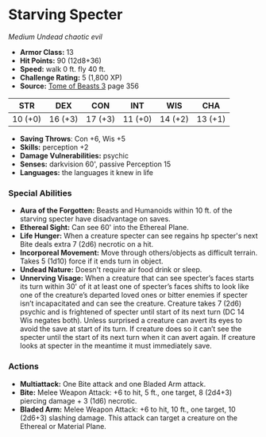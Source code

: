 # Starving Specter

*Medium* *Undead* *chaotic evil*

- **Armor Class:** 13
- **Hit Points:** 90 (12d8+36)
- **Speed:** walk 0 ft. fly 40 ft.
- **Challenge Rating:** 5 (1,800 XP)
- **Source:** [Tome of Beasts 3](https://koboldpress.com/kpstore/product/tome-of-beasts-3-for-5th-edition/) page 356

| STR | DEX | CON | INT | WIS | CHA |
| --- | --- | --- | --- | --- | --- |
| 10 (+0) | 16 (+3) | 17 (+3) | 11 (+0) | 14 (+2) | 13 (+1) |

- **Saving Throws**: Con +6, Wis +5
- **Skills:** perception +2
- **Damage Vulnerabilities:** psychic
- **Senses:** darkvision 60', passive Perception 15
- **Languages:** the languages it knew in life

### Special Abilities

- **Aura of the Forgotten:** Beasts and Humanoids within 10 ft. of the starving specter have disadvantage on saves.
- **Ethereal Sight:** Can see 60' into the Ethereal Plane.
- **Life Hunger:** When a creature specter can see regains hp specter's next Bite deals extra 7 (2d6) necrotic on a hit.
- **Incorporeal Movement:** Move through others/objects as difficult terrain. Takes 5 (1d10) force if it ends turn in object.
- **Undead Nature:** Doesn't require air food drink or sleep.
- **Unnerving Visage:** When a creature that can see specter’s faces starts its turn within 30' of it at least one of specter’s faces shifts to look like one of the creature’s departed loved ones or bitter enemies if specter isn’t incapacitated and can see the creature. Creature takes 7 (2d6) psychic and is frightened of specter until start of its next turn (DC 14 Wis negates both). Unless surprised a creature can avert its eyes to avoid the save at start of its turn. If creature does so it can’t see the specter until the start of its next turn when it can avert again. If creature looks at specter in the meantime it must immediately save.

### Actions

- **Multiattack:** One Bite attack and one Bladed Arm attack.
- **Bite:** Melee Weapon Attack: +6 to hit, 5 ft., one target, 8 (2d4+3) piercing damage + 3 (1d6) necrotic.
- **Bladed Arm:** Melee Weapon Attack: +6 to hit, 10 ft., one target, 10 (2d6+3) slashing damage. This attack can target a creature on the Ethereal or Material Plane.


